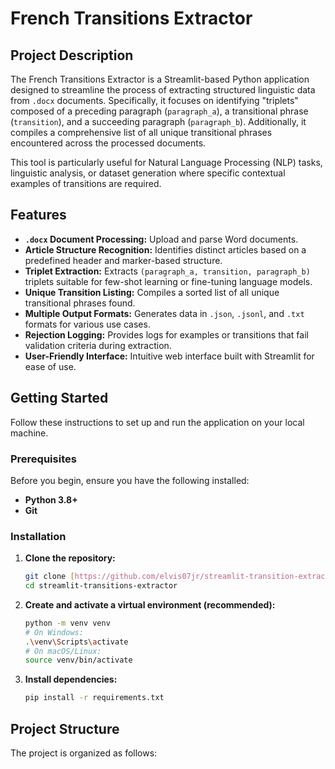 # French Transitions Extractor

## Project Description

The French Transitions Extractor is a Streamlit-based Python application designed to streamline the process of extracting structured linguistic data from `.docx` documents. Specifically, it focuses on identifying "triplets" composed of a preceding paragraph (`paragraph_a`), a transitional phrase (`transition`), and a succeeding paragraph (`paragraph_b`). Additionally, it compiles a comprehensive list of all unique transitional phrases encountered across the processed documents.

This tool is particularly useful for Natural Language Processing (NLP) tasks, linguistic analysis, or dataset generation where specific contextual examples of transitions are required.

## Features

* **`.docx` Document Processing:** Upload and parse Word documents.
* **Article Structure Recognition:** Identifies distinct articles based on a predefined header and marker-based structure.
* **Triplet Extraction:** Extracts `(paragraph_a, transition, paragraph_b)` triplets suitable for few-shot learning or fine-tuning language models.
* **Unique Transition Listing:** Compiles a sorted list of all unique transitional phrases found.
* **Multiple Output Formats:** Generates data in `.json`, `.jsonl`, and `.txt` formats for various use cases.
* **Rejection Logging:** Provides logs for examples or transitions that fail validation criteria during extraction.
* **User-Friendly Interface:** Intuitive web interface built with Streamlit for ease of use.

## Getting Started

Follow these instructions to set up and run the application on your local machine.

### Prerequisites

Before you begin, ensure you have the following installed:

* **Python 3.8+**
* **Git**

### Installation

1.  **Clone the repository:**
    ```bash
    git clone [https://github.com/elvis07jr/streamlit-transition-extractor.git](https://github.com/elvis07jr/streamlit-transition-extractor.git)
    cd streamlit-transitions-extractor
    ```
  
2.  **Create and activate a virtual environment (recommended):**
    ```bash
    python -m venv venv
    # On Windows:
    .\venv\Scripts\activate
    # On macOS/Linux:
    source venv/bin/activate
    ```

3.  **Install dependencies:**

    ```bash
    pip install -r requirements.txt
    ```

## Project Structure

The project is organized as follows:
